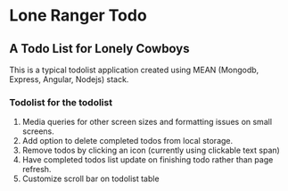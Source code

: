 # Lone Ranger Todo
## A Todo List for Lonely Cowboys

This is a typical todolist application created using MEAN (Mongodb, Express, Angular, Nodejs) stack.

### Todolist for the todolist

1. Media queries for other screen sizes and formatting issues on small screens.
2. Add option to delete completed todos from local storage.
3. Remove todos by clicking an icon (currently using clickable text span)
4. Have completed todos list update on finishing todo rather than page refresh.
5. Customize scroll bar on todolist table
